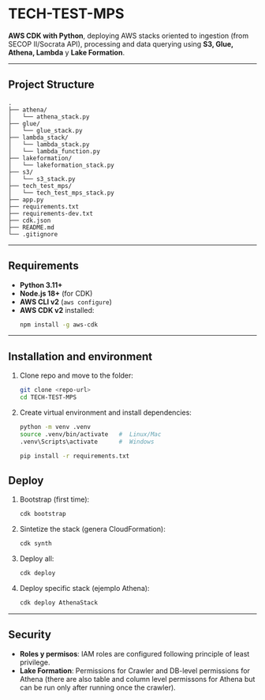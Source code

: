 # TECH-TEST-MPS

**AWS CDK with Python**, deploying AWS stacks oriented to ingestion (from SECOP II/Socrata API), processing and data querying using **S3, Glue, Athena, Lambda** y **Lake Formation**.

---

## Project Structure

```
.
├── athena/                
│   └── athena_stack.py
├── glue/                  
│   └── glue_stack.py
├── lambda_stack/          
│   └── lambda_stack.py
│   └── lambda_function.py
├── lakeformation/         
│   └── lakeformation_stack.py
├── s3/                   
│   └── s3_stack.py
├── tech_test_mps/         
│   └── tech_test_mps_stack.py
├── app.py                
├── requirements.txt       
├── requirements-dev.txt   
├── cdk.json               
├── README.md              
└── .gitignore
```

---

## Requirements

- **Python 3.11+**
- **Node.js 18+** (for CDK)
- **AWS CLI v2** (`aws configure`)
- **AWS CDK v2** installed:
  ```bash
  npm install -g aws-cdk
  ```

---

## Installation and environment

1. Clone repo and move to the folder:
   ```bash
   git clone <repo-url>
   cd TECH-TEST-MPS
   ```

2. Create virtual environment and install dependencies:
   ```bash
   python -m venv .venv
   source .venv/bin/activate   #  Linux/Mac
   .venv\Scripts\activate      #  Windows

   pip install -r requirements.txt
   ```

## Deploy

1. Bootstrap (first time):
   ```bash
   cdk bootstrap
   ```

2. Sintetize the stack (genera CloudFormation):
   ```bash
   cdk synth
   ```

3. Deploy all:
   ```bash
   cdk deploy
   ```

4. Deploy specific stack (ejemplo Athena):
   ```bash
   cdk deploy AthenaStack
   ```

---


## Security

- **Roles y permisos**: IAM roles are configured following principle of least privilege.
- **Lake Formation**: Permissions for Crawler and DB-level permissions for Athena (there are also table and column level permissons for Athena but can be run only after running once the crawler).
